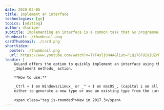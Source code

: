 ```yaml
---
date: 2020-02-05
title: Implement an interface
technologies: [go]
topics: [editing]
author: dlsniper
subtitle: Implementing an interface is a common task that Go programmers need to do
thumbnail: ./thumbnail.png
cardThumbnail: ./card.png
shortVideo:
  poster: ./thumbnail.png
  url: https://www.youtube.com/watch?v=TYF4sljOH4A&list=PLQ176FUIyIUZrbrlz4AY1V8VzBJKZyVlW&index=65
leadin: |
    GoLand offers the option to quickly implement an interface using the
    _Implement methods_ action.

    **How to use:**

    _Ctrl + I on Windows/Linux_ or _^ + I on macOS_, (capital i on all shortcuts), and then select
    either to generate a new type or use an existing type from the current file.
    
    <span class="tag is-rounded">New in 2017.3</span>
---
```

